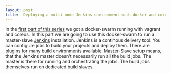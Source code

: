 ```yaml
---
layout: post
title:  Deploying a multi node Jenkins environment with docker and coreos - Part 2
---
```


In the [first part of this series](/Master-Slave-Jenkins-With-Docker-Part1) we got a docker-swarm 
running with vagrant and coreos. In this part we are going to use this docker-swarm to run a master-slave 
[Jenkins](https://jenkins.io/) installation. Jenkins is a continous delivery tool. You can configure jobs to build your 
projects and deploy them. There are plugins for many build environments available. Master-Slave setup means, that the 
Jenkins master doesn't necessarily run all the build jobs. The master is there for running and orchestrating the jobs. 
The build jobs themselves run on dedicated build slaves.
